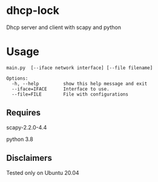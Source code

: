 dhcp-lock
=======

Dhcp server and client with scapy and python

# Usage

```
main.py  [--iface network interface] [--file filename] 

Options:
  -h, --help         show this help message and exit
  --iface=IFACE      Interface to use.
  --file=FILE        File with configurations
```

## Requires

scapy-2.2.0-4.4

python 3.8

## Disclaimers

Tested only on Ubuntu 20.04
